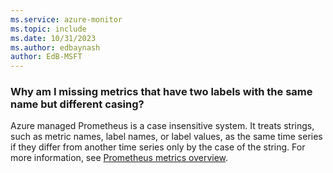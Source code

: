 ```yaml
---
ms.service: azure-monitor
ms.topic: include
ms.date: 10/31/2023
ms.author: edbaynash
author: EdB-MSFT
---
```


### Why am I missing metrics that have two labels with the same name but different casing?

Azure managed Prometheus is a case insensitive system. It treats strings, such as metric names, label names, or label values, as the same time series if they differ from another time series only by the case of the string. For more information, see [Prometheus metrics overview](../prometheus-metrics-overview#case-sensitivity).
